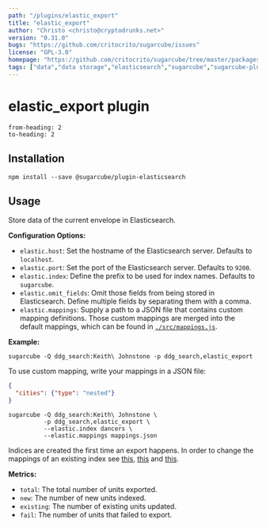```yaml
---
path: "/plugins/elastic_export"
title: "elastic_export"
author: "Christo <christo@cryptodrunks.net>"
version: "0.31.0"
bugs: "https://github.com/critocrito/sugarcube/issues"
license: "GPL-3.0"
homepage: "https://github.com/critocrito/sugarcube/tree/master/packages/plugin-elasticsearch#readme"
tags: ["data","data storage","elasticsearch","sugarcube","sugarcube-plugin","transformation"]
---
```

# elastic_export plugin

```toc
from-heading: 2
to-heading: 2
```

## Installation

```shell
npm install --save @sugarcube/plugin-elasticsearch
```


## Usage

Store data of the current envelope in Elasticsearch.

**Configuration Options:**

-   `elastic.host`: Set the hostname of the Elasticsearch server. Defaults to `localhost`.
-   `elastic.port`: Set the port of the Elasticsearch server. Defaults to `9200`.
-   `elastic.index`: Define the prefix to be used for index names. Defaults to `sugarcube`.
-   `elastic.omit_fields`: Omit those fields from being stored in Elasticsearch. Define multiple fields by separating them with a comma.
-   `elastic.mappings`: Supply a path to a JSON file that contains custom mapping definitions. Those custom mappings are merged into the default mappings, which can be found in [`./src/mappings.js`](./src/mappings.js).

**Example:**

```shell
sugarcube -Q ddg_search:Keith\ Johnstone -p ddg_search,elastic_export
```

To use custom mapping, write your mappings in a JSON file:

```json
{
  "cities": {"type": "nested"}
}
```

```shell
sugarcube -Q ddg_search:Keith\ Johnstone \
          -p ddg_search,elastic_export \
          --elastic.index dancers \
          --elastic.mappings mappings.json
```

Indices are created the first time an export happens. In order to change the mappings of an existing index see [this](https://www.elastic.co/blog/changing-mapping-with-zero-downtime), [this](https://www.elastic.co/blog/reindex-is-coming) and [this](https://www.elastic.co/guide/en/elasticsearch/reference/current/docs-reindex.html).

**Metrics:**

-   `total`: The total number of units exported.
-   `new`: The number of new units indexed.
-   `existing`: The number of existing units updated.
-   `fail`: The number of units that failed to export.
